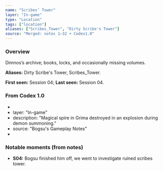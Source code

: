 ```yaml
---
name: "Scribes’ Tower"
layer: "In-game"
type: "Location"
tags: ["location"]
aliases: ["Scribes_Tower", "Dirty Scribe's Tower"]
source: "Merged: notes 1–32 + Codex1.0"
---
```

### Overview
Dimnos’s archive; books, locks, and occasionally missing volumes.

**Aliases:** Dirty Scribe's Tower, Scribes_Tower.

**First seen:** Session 04; **Last seen:** Session 04.

### From Codex 1.0
- 
- layer: "In-game"
- description: "Magical spire in Grima destroyed in an explosion during demon summoning."
- source: "Bogsu's Gameplay Notes"
- 

### Notable moments (from notes)
- **S04:** Bogsu finished him off, we went to investigate ruined scribes tower.
